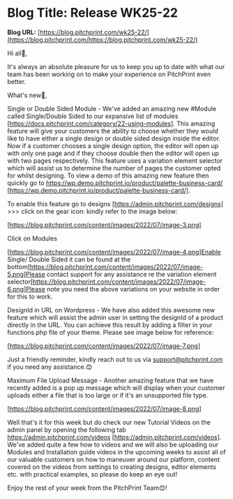 # **Blog Title**: Release WK25-22

**Blog URL:** [https://blog.pitchprint.com/wk25-22/](https://blog.pitchprint.com/https://blog.pitchprint.com/wk25-22/)

Hi all👋,

It's always an absolute pleasure for us to keep you up to date with what our team has been working on to make your experience on PitchPrint
even better.

What's new🚀,

Single or Double Sided Module - We've added an amazing new #Module called Single/Double Sided to our expansive list of modules
[https://docs.pitchprint.com/category/22-using-modules]. This amazing feature will give your customers the ability to choose whether they
would like to have either a single design or double sided design inside the editor. Now if a customer chooses a single design option, the
editor will open up with only one page and if they choose double then the editor will open up with two pages respectively. This feature uses
a variation element selector which will assist us to determine the number of pages the customer opted for whilst designing. To view a demo
of this amazing new feature then quickly go to https://wp.demo.pitchprint.io/product/palette-business-card/
[https://wp.demo.pitchprint.io/product/palette-business-card/].

To enable this feature go to designs [https://admin.pitchprint.com/designs] >>> click on the gear icon: kindly refer to the image below:

[https://blog.pitchprint.com/content/images/2022/07/image-3.png]

Click on Modules

[https://blog.pitchprint.com/content/images/2022/07/image-4.png]Enable Single/ Double Sided it can be found at the
bottom[https://blog.pitchprint.com/content/images/2022/07/image-5.png]Please contact support for any assistance re the variation element
selector[https://blog.pitchprint.com/content/images/2022/07/image-6.png]Please note you need the above variations on your website in order
for this to work.

DesignId in URL on Wordpress - We have also added this awesome new feature which will assist the admin user in setting the designId of a
product directly in the URL. You can achieve this result by adding a filter in your functions.php file of your theme. Please see image below
for reference:

[https://blog.pitchprint.com/content/images/2022/07/image-7.png]

Just a friendly reminder, kindly reach out to us via support@pitchprint.com if you need any assistance.😊

Maximum File Upload Message - Another amazing feature that we have recently added is a pop up message which will display when your customer
uploads either a file that is too large or if it's an unsupported file type.

[https://blog.pitchprint.com/content/images/2022/07/image-8.png]



Well that's it for this week but do check our new Tutorial Videos on the admin panel by opening the following tab
https://admin.pitchprint.com/videos [https://admin.pitchprint.com/videos]. We've added quite a few how to videos and we will also be
uploading our Modules and Installation guide videos in the upcoming weeks to assist all of our valuable customers on how to maneuver around
our platform, content covered on the videos from settings to creating designs, editor elements etc. with practical examples, so please do
keep an eye out!

Enjoy the rest of your week from the PitchPrint Team😊!

